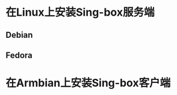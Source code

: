 在Linux上安装Sing-box服务端
==================================

## Debian

## Fedora

在Armbian上安装Sing-box客户端
==================================


